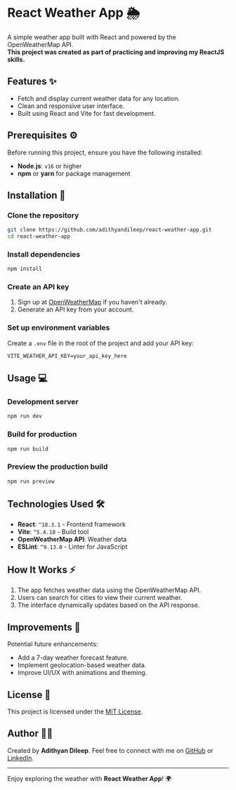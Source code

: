 
# React Weather App 🌦️

A simple weather app built with React and powered by the OpenWeatherMap API.  
**This project was created as part of practicing and improving my ReactJS skills.**

## Features ✨
- Fetch and display current weather data for any location.
- Clean and responsive user interface.
- Built using React and Vite for fast development.

## Prerequisites ⚙️
Before running this project, ensure you have the following installed:
- **Node.js**: `v16` or higher
- **npm** or **yarn** for package management

## Installation 🚀
### Clone the repository
```bash
git clone https://github.com/adithyandileep/react-weather-app.git
cd react-weather-app
```

### Install dependencies
```bash
npm install
```

### Create an API key
1. Sign up at [OpenWeatherMap](https://openweathermap.org/) if you haven't already.
2. Generate an API key from your account.

### Set up environment variables
Create a `.env` file in the root of the project and add your API key:
```env
VITE_WEATHER_API_KEY=your_api_key_here
```

## Usage 💻
### Development server
```bash
npm run dev
```

### Build for production
```bash
npm run build
```

### Preview the production build
```bash
npm run preview
```

## Technologies Used 🛠️
- **React**: `^18.3.1` - Frontend framework
- **Vite**: `^5.4.10` - Build tool
- **OpenWeatherMap API**: Weather data
- **ESLint**: `^9.13.0` - Linter for JavaScript

## How It Works ⚡
1. The app fetches weather data using the OpenWeatherMap API.
2. Users can search for cities to view their current weather.
3. The interface dynamically updates based on the API response.

## Improvements 🎯
Potential future enhancements:
- Add a 7-day weather forecast feature.
- Implement geolocation-based weather data.
- Improve UI/UX with animations and theming.

## License 📜
This project is licensed under the [MIT License](https://opensource.org/licenses/MIT).

## Author 👩‍💻
Created by **Adithyan Dileep**. Feel free to connect with me on [GitHub](https://github.com/adithyandileep) or [LinkedIn](https://linkedin.com/in/Adithyan-Dileep).

---

Enjoy exploring the weather with **React Weather App**! 🌍
```
